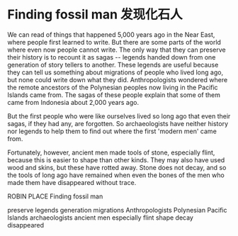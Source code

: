 # Finding fossil man 发现化石人

We can read of things that happened 5,000 years ago in the Near East, where people first learned to write. But there are some parts of the world where even now people cannot write. The only way that they can preserve their history is to recount it as sagas -- legends handed down from one generation of story tellers to another. These legends are useful because they can tell us something about migrations of people who lived long ago, but none could write down what they did. Anthropologists wondered where the remote ancestors of the Polynesian peoples now living in the Pacific Islands came from. The sagas of these people explain that some of them came from Indonesia about 2,000 years ago.

But the first people who were like ourselves lived so long ago that even their sagas, if they had any, are forgotten. So archaeologists have neither history nor legends to help them to find out where the first 'modern men' came from.

Fortunately, however, ancient men made tools of stone, especially flint, because this is easier to shape than other kinds. They may also have used wood and skins, but these have rotted away. Stone does not decay, and so the tools of long ago have remained when even the bones of the men who made them have disappeared without trace.

ROBIN PLACE Finding fossil man

preserve
legends
generation
migrations
Anthropologists
Polynesian
Pacific Islands
archaeologists
ancient men
especially
flint
shape
decay
disappeared
